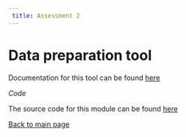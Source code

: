 ```yaml
---
 title: Assessment 2
---
```


Data preparation tool
=====================

Documentation for this tool can be found [here](https://fayechant.github.io/GEOG5991M_Assessment2_)

*Code*

The source code for this module can be found [here](https://github.com/FayeChant/GEOG5991M_Assessment2)

[Back to main page](https://fayechant.github.io/index.html)
